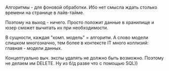 ﻿Алгоритмы - для фоновой обработки. Ибо нет смысла ждать столько времени на странице в лайв-тайме.  
  
Поэтому на выход - ничего. Просто положит данные в хранилище и юзер сможет вычитать их при необходимости.  
  
В сущности, каждая "комп. модель" = алгоритм. А слово модели слишком многозначно, тем более в контексте IT много коллизий: главная - модели данных.

Концептуально выч. экспы удалять не должно быть возможно. Поэтому не делаем им DELETE. Ну из б/д разве что с помощью SQL))

